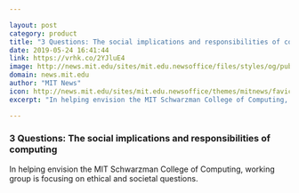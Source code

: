```yaml
---

layout: post
category: product
title: "3 Questions: The social implications and responsibilities of computing"
date: 2019-05-24 16:41:44
link: https://vrhk.co/2YJluE4
image: http://news.mit.edu/sites/mit.edu.newsoffice/files/styles/og/public/images/2019/MIT-3Q-Social.jpg
domain: news.mit.edu
author: "MIT News"
icon: http://news.mit.edu/sites/mit.edu.newsoffice/themes/mitnews/favicon.ico
excerpt: "In helping envision the MIT Schwarzman College of Computing, working group is focusing on ethical and societal questions."

---
```


### 3 Questions: The social implications and responsibilities of computing

In helping envision the MIT Schwarzman College of Computing, working group is focusing on ethical and societal questions.